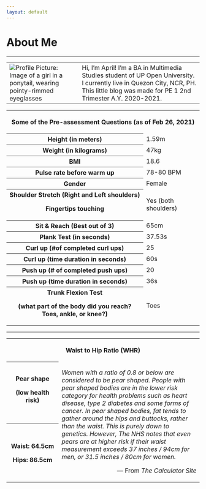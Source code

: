 ```yaml
---
layout: default
---
```

# About Me
***

<table style="max-width: 800px">
  <tr>
    <td><img src="assets/img/white background w glasses.jpg" alt="Profile Picture: Image of a girl in a ponytail, wearing pointy-rimmed eyeglasses" max-width="200"></td>
    <td>Hi, I’m April! I’m a BA in Multimedia Studies student of UP Open University. I currently live in Quezon City, NCR, PH. This little blog was made for PE 1 2nd Trimester A.Y. 2020-2021.</td>
  </tr>
</table>

<table>
  <tr>
    <th colspan="2"><p style="text-align:center;">Some of the Pre-assessment Questions (as of Feb 26, 2021)</p></th>
  </tr>
  <tr>
    <th>Height (in meters)</th>
    <td>1.59m</td>
  </tr>
  <tr>
    <th>Weight (in kilograms)</th>
    <td>47kg</td>
  </tr>
  <tr>
    <th>BMI</th>
    <td>18.6</td>
  </tr>
  <tr>
    <th>Pulse rate before warm up</th>
    <td>78-80 BPM</td>
  </tr>
  <tr>
    <th>Gender</th>
    <td>Female</td>
  </tr>
  <tr>
    <th>Shoulder Stretch (Right and Left shoulders) <p>Fingertips touching</p></th>
    <td>Yes (both shoulders)</td>
  </tr>
  <tr>
    <th>Sit & Reach (Best out of 3)</th>
    <td>65cm</td>
  </tr>
  <tr>
    <th>Plank Test (in seconds)</th>
    <td>37.53s</td>
  </tr>
  <tr>
    <th>Curl up (#of completed curl ups)</th>
    <td>25</td>
  </tr>
  <tr>
    <th>Curl up (time duration in seconds)</th>
    <td>60s</td>
  </tr>
  <tr>
    <th>Push up (# of completed push ups)</th>
    <td>20</td>
  </tr>
  <tr>
    <th>Push up (time duration in seconds)</th>
    <td>36s</td>
  </tr>
  <tr>
    <th>Trunk Flexion Test
      <p>(what part of the body did you reach? Toes, ankle, or knee?)</p>
    </th>
    <td>Toes</td>
  </tr>
</table>

---

<table>
  <tr>
    <th colspan="2"><p style="text-align:center;">Waist to Hip Ratio (WHR)</p></th>
  </tr>
  <tr>
    <th width="120px">Pear shape
      <p>(low health risk)</p>
    </th>
    <td rowspan="2"><p><i>Women with a ratio of 0.8 or below are considered to be pear shaped. People with pear shaped bodies are in the lower risk category for health problems such as heart disease, type 2 diabetes and some forms of cancer. In pear shaped bodies, fat tends to gather around the hips and buttocks, rather than the waist. This is purely down to genetics. However, The NHS notes that even pears are at higher risk if their waist measurement exceeds 37 inches / 94cm for men, or 31.5 inches / 80cm for women.</i></p>
      <p style="text-align: right;">&#8212; From <i>The Calculator Site</i></p>
    </td>
  </tr>
  <tr>
    <th><p>Waist: 64.5cm</p>
      <p>Hips: 86.5cm</p></th>
  </tr>
</table>
